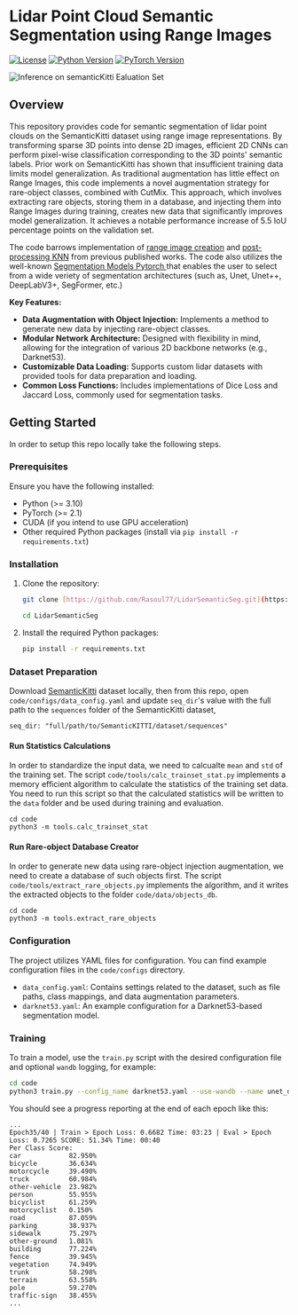 
# Lidar Point Cloud Semantic Segmentation using Range Images

[![License](https://img.shields.io/badge/License-MIT-yellow.svg)](https://opensource.org/licenses/MIT)
[![Python Version](https://img.shields.io/badge/Python-%E2%89%A53.10-blue.svg)](https://www.python.org/downloads/)
[![PyTorch Version](https://img.shields.io/badge/PyTorch-%E2%89%A52.1-brightgreen.svg)](https://pytorch.org/)

![Inference on semanticKitti Ealuation Set ](images/animated.gif)

## Overview

This repository provides code for semantic segmentation of lidar point clouds on the SemanticKitti dataset using range image representations. By transforming sparse 3D points into dense 2D images, efficient 2D CNNs can perform pixel-wise classification corresponding to the 3D points' semantic labels. Prior work on SemanticKitti has shown that insufficient training data limits model generalization. As traditional augmentation has little effect on Range Images, this code implements a novel augmentation strategy for rare-object classes, combined with CutMix. This approach, which involves extracting rare objects, storing them in a database, and injecting them into Range Images during training, creates new data that significantly improves model generalization. It achieves a notable performance increase of 5.5 IoU percentage points on the validation set.

The code barrows implementation of [range image creation](https://github.com/PRBonn/lidar-bonnetal) and [post-processing KNN](https://github.com/PRBonn/lidar-bonnetal) from previous published works. The code also utilizes the well-known [Segmentation Models Pytorch ](https://github.com/qubvel-org/segmentation_models.pytorch/releases) that enables the user to select from a wide veriety of segmentation architectures (such as, Unet, Unet++, DeepLabV3+, SegFormer, etc.) 

**Key Features:**

* **Data Augmentation with Object Injection:** Implements a method to generate new data by injecting rare-object classes.
* **Modular Network Architecture:** Designed with flexibility in mind, allowing for the integration of various 2D backbone networks (e.g., Darknet53).
* **Customizable Data Loading:** Supports custom lidar datasets with provided tools for data preparation and loading.
* **Common Loss Functions:** Includes implementations of Dice Loss and Jaccard Loss, commonly used for segmentation tasks.

## Getting Started

In order to setup this repo locally take the following steps.

### Prerequisites

Ensure you have the following installed:

* Python (>= 3.10)
* PyTorch (>= 2.1)
* CUDA (if you intend to use GPU acceleration)
* Other required Python packages (install via `pip install -r requirements.txt`)

### Installation

1.  Clone the repository:
    ```bash
    git clone [https://github.com/Rasoul77/LidarSemanticSeg.git](https://github.com/Rasoul77/LidarSemanticSeg.git)
    
    cd LidarSemanticSeg
    ```

2.  Install the required Python packages:
    ```bash
    pip install -r requirements.txt
    ```

### Dataset Preparation

Download [SemanticKitti](https://www.semantic-kitti.org/dataset.html) dataset locally, then from this repo, open `code/configs/data_config.yaml` and update `seq_dir`'s value with the full path to the `sequences` folder of the SemanticKitti dataset,
```
seq_dir: "full/path/to/SemanticKITTI/dataset/sequences"
```

#### Run Statistics Calculations
In order to standardize the input data, we need to calcualte `mean` and `std` of the training set. The script `code/tools/calc_trainset_stat.py` implements a memory efficient algorithm to calculate the statistics of the training set data. You need to run this script so that the calculated statistics will be written to the `data` folder and be used during training and evaluation.
```
cd code
python3 -m tools.calc_trainset_stat
```

#### Run Rare-object Database Creator
In order to generate new data using rare-object injection augmentation, we need to create a database of such objects first. The script `code/tools/extract_rare_objects.py` implements the algorithm, and it writes the extracted objects to the folder `code/data/objects_db`.
```
cd code
python3 -m tools.extract_rare_objects
```

### Configuration

The project utilizes YAML files for configuration. You can find example configuration files in the `code/configs` directory.

* `data_config.yaml`: Contains settings related to the dataset, such as file paths, class mappings, and data augmentation parameters.
* `darknet53.yaml`: An example configuration for a Darknet53-based segmentation model.

### Training

To train a model, use the `train.py` script with the desired configuration file and optional `wandb` logging, for example:

```bash
cd code
python3 train.py --config_name darknet53.yaml --use-wandb --name unet_darknet53_40epochs
```

You should see a progress reporting at the end of each epoch like this:

```
...
Epoch35/40 | Train > Epoch Loss: 0.6682 Time: 03:23 | Eval > Epoch Loss: 0.7265 SCORE: 51.34% Time: 00:40
Per Class Score:
car            82.950%
bicycle        36.634%
motorcycle     39.490%
truck          60.984%
other-vehicle  23.982%
person         55.955%
bicyclist      61.259%
motorcyclist   0.150%
road           87.059%
parking        38.937%
sidewalk       75.297%
other-ground   1.081%
building       77.224%
fence          39.945%
vegetation     74.949%
trunk          58.298%
terrain        63.558%
pole           59.270%
traffic-sign   38.455%
...
```
